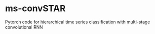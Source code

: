 # ms-convSTAR
Pytorch code for hierarchical time series classification with multi-stage convolutional RNN
